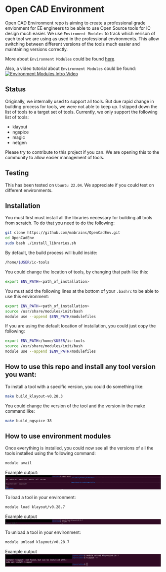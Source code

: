 # Open CAD Environment

Open CAD Environment repo is aiming to create a professional grade envionment for EE engineers to be able to use Open Source tools for IC design much easier. We use `Enviroment Modules` to track which verison of each tool we are using as used in the professional environments. This allow switching between different versions of the tools much easier and maintaining versions correctly.

More about `Environment Modules` could be found [here](https://modules.readthedocs.io/en/latest/).

Also, a video tutorial about `Environment Modules` could be found:
[![Environment Modules Intro Video](https://img.youtube.com/vi/0m72ogpnH-s/0.jpg)](https://www.youtube.com/watch?v=0m72ogpnH-s)


## Status
Originally, we internally used to support all tools. But due rapid change in building process for tools, we were not able to keep up. I stipped down the list of tools to a target set of tools. Currently, we only support the following list of tools:
- klayout
- ngspice
- magic
- netgen

Please try to contribute to this project if you can. We are opening this to the community to allow easier management of tools.

## Testing
This has been tested on `Ubuntu 22.04`. We appreciate if you could test on different environments.

## Installation
You must first must install all the libraries necessary for building all tools from scratch. To do that you need to do the following:
```bash
git clone https://github.com/mabrains/OpenCadEnv.git
cd OpenCadEnv
sudo bash ./install_libraries.sh
```

By default, the build process will build inside:
```bash
/home/$USER/ic-tools
``` 

You could change the location of tools, by changing that path like this:
```bash
export ENV_PATH=<path_of_installation>
```

You must add the following lines at the bottom of your `.bashrc` to be able to use this environment:
```bash
export ENV_PATH=<path_of_installation>
source /usr/share/modules/init/bash
module use --append $ENV_PATH/modulefiles
```

If you are using the default location of installation, you could just copy the following:
```bash
export ENV_PATH=/home/$USER/ic-tools
source /usr/share/modules/init/bash
module use --append $ENV_PATH/modulefiles
```

## How to use this repo and install any tool version you want:
To install a tool with a specific version, you could do something like:
```bash
make build_klayout-v0.28.3
```

You could change the version of the tool and the version in the make command like:
```bash
make build_ngspice-38
```

## How to use environment modules
Once everything is installed, you could now see all the versions of all the tools installed using the following command:
```bash
module avail
```

Example output:
![module avail output](./images/module_avail.png?raw=true)

To load a tool in your environment:
```bash
module load klayout/v0.28.7
```

Example output
![module avail output](./images/module_load.png?raw=true)


To unload a tool in your environment:
```bash
module unload klayout/v0.28.7
```

Example output
![module avail output](./images/module_unload.png?raw=true)


